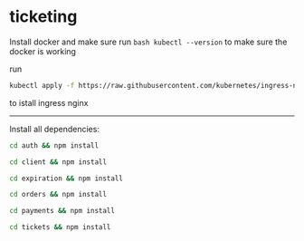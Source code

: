 # ticketing

Install docker and make sure run ``bash kubectl --version`` to make sure the  docker is working

run 

```bash
kubectl apply -f https://raw.githubusercontent.com/kubernetes/ingress-nginx/controller-v1.8.2/deploy/static/provider/cloud/deploy.yaml
```

to istall ingress nginx 
*******
Install all dependencies:

```bash
cd auth && npm install
```

```bash
cd client && npm install
```

```bash
cd expiration && npm install
```

```bash
cd orders && npm install
```

```bash
cd payments && npm install
```

```bash
cd tickets && npm install
```

